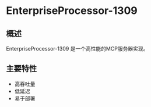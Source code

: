 # EnterpriseProcessor-1309

## 概述

EnterpriseProcessor-1309 是一个高性能的MCP服务器实现。

## 主要特性

- 高吞吐量
- 低延迟
- 易于部署
